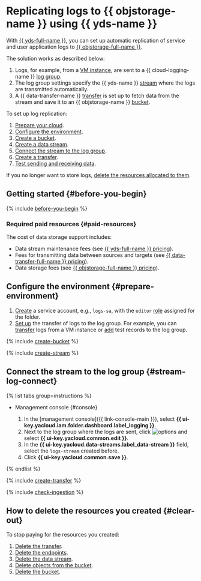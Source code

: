 # Replicating logs to {{ objstorage-name }} using {{ yds-name }}

With [{{ yds-full-name }}](../data-streams/), you can set up automatic replication of service and user application logs to [{{ objstorage-full-name }}](../storage/).

The solution works as described below:
1. Logs, for example, from a [VM instance](../compute/concepts/vm.md), are sent to a {{ cloud-logging-name }} [log group](../logging/concepts/log-group.md).
1. The log group settings specify the {{ yds-name }} [stream](../data-streams/concepts/glossary.md#stream-concepts) where the logs are transmitted automatically.
1. A {{ data-transfer-name }} [transfer](../data-transfer/concepts/#transfer) is set up to fetch data from the stream and save it to an {{ objstorage-name }} [bucket](../storage/concepts/bucket.md).

To set up log replication:

1. [Prepare your cloud](#before-you-begin).
1. [Configure the environment](#prepare-environment).
1. [Create a bucket](#create-bucket).
1. [Create a data stream](#create-stream).
1. [Connect the stream to the log group](#stream-log-connect).
1. [Create a transfer](#create-transfer).
1. [Test sending and receiving data](#check-ingestion).

If you no longer want to store logs, [delete the resources allocated to them](#clear-out).

## Getting started {#before-you-begin}

{% include [before-you-begin](./_tutorials_includes/before-you-begin.md) %}

### Required paid resources {#paid-resources}

The cost of data storage support includes:

* Data stream maintenance fees (see [{{ yds-full-name }} pricing](../data-streams/pricing.md)).
* Fees for transmitting data between sources and targets (see [{{ data-transfer-full-name }} pricing](../data-transfer/pricing.md)).
* Data storage fees (see [{{ objstorage-full-name }} pricing](../storage/pricing.md)).

## Configure the environment {#prepare-environment}

1. [Create](../iam/operations/sa/create.md) a service account, e.g., `logs-sa`, with the `editor` [role](../iam/roles-reference.md#editor) assigned for the folder.
1. [Set up](../logging/tutorials/) the transfer of logs to the log group. For example, you can [transfer](../logging/tutorials/vm-fluent-bit-logging.md) logs from a VM instance or [add](../logging/operations/write-logs.md) test records to the log group.

{% include [create-bucket](_tutorials_includes/create-bucket.md) %}

{% include [create-stream](_tutorials_includes/create-stream.md) %}

## Connect the stream to the log group {#stream-log-connect}

{% list tabs group=instructions %}

- Management console {#console}

   1. In the [management console]({{ link-console-main }}), select **{{ ui-key.yacloud.iam.folder.dashboard.label_logging }}**.
   1. Next to the log group where the logs are sent, click ![options](../_assets/console-icons/ellipsis.svg) and select **{{ ui-key.yacloud.common.edit }}**.
   1. In the **{{ ui-key.yacloud.data-streams.label_data-stream }}** field, select the `logs-stream` created before.
   1. Click **{{ ui-key.yacloud.common.save }}**.

{% endlist %}

{% include [create-transfer](_tutorials_includes/create-transfer.md) %}

{% include [check-ingestion](_tutorials_includes/check-ingestion.md) %}

## How to delete the resources you created {#clear-out}

To stop paying for the resources you created:

1. [Delete the transfer](../data-transfer/operations/transfer.md#delete).
1. [Delete the endpoints](../data-transfer/operations/endpoint/#delete).
1. [Delete the data stream](../data-streams/operations/manage-streams.md#delete-data-stream).
1. [Delete objects from the bucket](../storage/operations/objects/delete.md).
1. [Delete the bucket](../storage/operations/buckets/delete.md).
